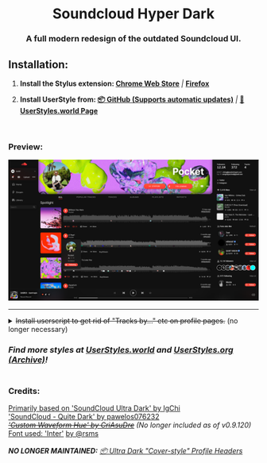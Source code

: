 <h1 align="center">Soundcloud Hyper Dark</h1>
<h3 align="center">A full modern redesign of the outdated Soundcloud UI.</h3>
<h2>Installation:</h2>
<ol>
  <li><b>Install the Stylus extension: <a href="https://chrome.google.com/webstore/detail/stylus/clngdbkpkpeebahjckkjfobafhncgmne">Chrome Web Store</a></b> <i>|</i> <b><a href="https://addons.mozilla.org/en-US/firefox/addon/styl-us/">Firefox</a></b></li>
  <li><p><b>Install UserStyle from: <a href="https://github.com/JunkiEDM/scultradark/raw/master/SC-HyperDark.user.css">📦 GitHub (Supports automatic updates)</a></b> <i>|</i> <b><a href="https://userstyles.world/style/70">🔗 UserStyles.world Page</a></b></p></li>
</ol>
<br>

### Preview: <br>
![Preview](preview.png) <br>
***
<details>
  <summary><s>Install userscript to get rid of "Tracks by..." etc on profile pages.</s> (no longer necessary)</summary>
  <ol>
    <li><b>Install a userscript manager:</b>
      <ul>
        <li>Chrome: <a href="https://chrome.google.com/webstore/detail/tampermonkey/dhdgffkkebhmkfjojejmpbldmpobfkfo">Tampermonkey</a> or <a href="https://chrome.google.com/webstore/detail/violent-monkey/jinjaccalgkegednnccohejagnlnfdag">Violentmonkey</a></li>
        <li>Firefox: <a href="https://addons.mozilla.org/firefox/addon/greasemonkey/">Greasemonkey</a>, <a href="https://addons.mozilla.org/firefox/addon/tampermonkey/">Tampermonkey</a>, or <a href="https://addons.mozilla.org/firefox/addon/violentmonkey/">Violentmonkey</a></li>
        <li>Safari: <a href="http://tampermonkey.net/?browser=safari">Tampermonkey</a> or <a href="https://apps.apple.com/app/userscripts/id1463298887">Userscripts</a></li>
      </ul>
    </li>
    <li><p><b><a href="https://greasyfork.org/en/scripts/429743-revert-user-headers">Install "Revert user headers" script from greasyfork</a></b></p></li>
  </ol>
</details>

### *Find more styles at [UserStyles.world](https://userstyles.world/explore) and [UserStyles.org (Archive)](https://33kk.github.io/uso-archive/)!* <br> <br>
### Credits: <br>
[Primarily based on 'SoundCloud Ultra Dark' by IgChi](https://33kk.github.io/uso-archive/?style=176264) <br>
['SoundCloud - Quite Dark' by pawelos076232](https://33kk.github.io/uso-archive/?style=143738) <br>
*~~['Custom Waveform Hue' by CriAsuDre](https://33kk.github.io/uso-archive/?style=123974)~~ (No longer included as of v0.9.120)*  <br>
[Font used: 'Inter'](https://rsms.me/inter/) [by @rsms](https://twitter.com/rsms) <br> <br>
***NO LONGER MAINTAINED:** [📦 Ultra Dark "Cover-style" Profile Headers](https://github.com/JunkiEDM/scultradark/raw/master/SC-UltraDark-MOD-oldheader.user.css)* <br>
